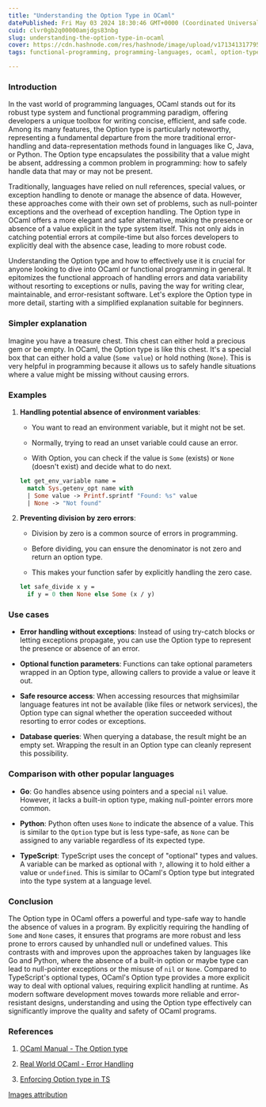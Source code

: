 ```yaml
---
title: "Understanding the Option Type in OCaml"
datePublished: Fri May 03 2024 18:30:46 GMT+0000 (Coordinated Universal Time)
cuid: clvr0gb2q00000amjdgs83nbg
slug: understanding-the-option-type-in-ocaml
cover: https://cdn.hashnode.com/res/hashnode/image/upload/v1713413177955/c469779d-b65e-4420-b8ef-b21b586c1711.png
tags: functional-programming, programming-languages, ocaml, option-type, none-or-some-ocaml, option-type-ts

---
```


### Introduction

In the vast world of programming languages, OCaml stands out for its robust type system and functional programming paradigm, offering developers a unique toolbox for writing concise, efficient, and safe code. Among its many features, the Option type is particularly noteworthy, representing a fundamental departure from the more traditional error-handling and data-representation methods found in languages like C, Java, or Python. The Option type encapsulates the possibility that a value might be absent, addressing a common problem in programming: how to safely handle data that may or may not be present.

Traditionally, languages have relied on null references, special values, or exception handling to denote or manage the absence of data. However, these approaches come with their own set of problems, such as null-pointer exceptions and the overhead of exception handling. The Option type in OCaml offers a more elegant and safer alternative, making the presence or absence of a value explicit in the type system itself. This not only aids in catching potential errors at compile-time but also forces developers to explicitly deal with the absence case, leading to more robust code.

Understanding the Option type and how to effectively use it is crucial for anyone looking to dive into OCaml or functional programming in general. It epitomizes the functional approach of handling errors and data variability without resorting to exceptions or nulls, paving the way for writing clear, maintainable, and error-resistant software. Let's explore the Option type in more detail, starting with a simplified explanation suitable for beginners.

### Simpler explanation

Imagine you have a treasure chest. This chest can either hold a precious gem or be empty. In OCaml, the Option type is like this chest. It's a special box that can either hold a value (`Some value`) or hold nothing (`None`). This is very helpful in programming because it allows us to safely handle situations where a value might be missing without causing errors.

### Examples

1. **Handling potential absence of environment variables**:
    
    * You want to read an environment variable, but it might not be set.
        
    * Normally, trying to read an unset variable could cause an error.
        
    * With Option, you can check if the value is `Some` (exists) or `None` (doesn't exist) and decide what to do next.
        
    
    ```ocaml
    let get_env_variable name =
      match Sys.getenv_opt name with
      | Some value -> Printf.sprintf "Found: %s" value
      | None -> "Not found"
    ```
    
2. **Preventing division by zero errors**:
    
    * Division by zero is a common source of errors in programming.
        
    * Before dividing, you can ensure the denominator is not zero and return an option type.
        
    * This makes your function safer by explicitly handling the zero case.
        
    
    ```ocaml
    let safe_divide x y =
      if y = 0 then None else Some (x / y)
    ```
    

### Use cases

* **Error handling without exceptions**: Instead of using try-catch blocks or letting exceptions propagate, you can use the Option type to represent the presence or absence of an error.
    
* **Optional function parameters**: Functions can take optional parameters wrapped in an Option type, allowing callers to provide a value or leave it out.
    
* **Safe resource access**: When accessing resources that mighsimilar language features int not be available (like files or network services), the Option type can signal whether the operation succeeded without resorting to error codes or exceptions.
    
* **Database queries**: When querying a database, the result might be an empty set. Wrapping the result in an Option type can cleanly represent this possibility.
    

### Comparison with other popular languages

* **Go**: Go handles absence using pointers and a special `nil` value. However, it lacks a built-in option type, making null-pointer errors more common.
    
* **Python**: Python often uses `None` to indicate the absence of a value. This is similar to the `Option` type but is less type-safe, as `None` can be assigned to any variable regardless of its expected type.
    
* **TypeScript**: TypeScript uses the concept of "optional" types and values. A variable can be marked as optional with `?`, allowing it to hold either a value or `undefined`. This is similar to OCaml's Option type but integrated into the type system at a language level.
    

### Conclusion

The Option type in OCaml offers a powerful and type-safe way to handle the absence of values in a program. By explicitly requiring the handling of `Some` and `None` cases, it ensures that programs are more robust and less prone to errors caused by unhandled null or undefined values. This contrasts with and improves upon the approaches taken by languages like Go and Python, where the absence of a built-in option or maybe type can lead to null-pointer exceptions or the misuse of `nil` or `None`. Compared to TypeScript's optional types, OCaml's Option type provides a more explicit way to deal with optional values, requiring explicit handling at runtime. As modern software development moves towards more reliable and error-resistant designs, understanding and using the Option type effectively can significantly improve the quality and safety of OCaml programs.

### References

1. [OCaml Manual - The Option type](https://ocaml.org/docs/options)
    
2. [Real World OCaml - Error Handling](https://dev.realworldocaml.org/error-handling.html)
    
3. [Enforcing Option type in TS](https://stackoverflow.com/questions/44266974/would-an-option-or-optional-type-optiont-make-sense-in-typescript)
    

[Images attribution](https://www.freepik.com/free-ai-image/person-front-doors_133612389.htm#fromView=search&page=1&position=5&uuid=ef7772a8-0b0b-473b-badc-e172970a02a9)